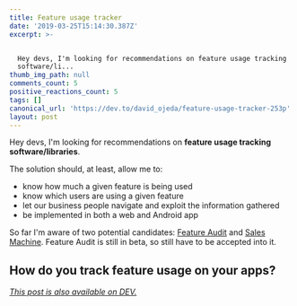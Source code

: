 ```yaml
---
title: Feature usage tracker
date: '2019-03-25T15:14:30.387Z'
excerpt: >-


  Hey devs, I'm looking for recommendations on feature usage tracking
  software/li...
thumb_img_path: null
comments_count: 5
positive_reactions_count: 5
tags: []
canonical_url: 'https://dev.to/david_ojeda/feature-usage-tracker-253p'
layout: post
---
```

Hey devs, I'm looking for recommendations on **feature usage tracking software/libraries**.

The solution should, at least, allow me to:
- know how much a given feature is being used
- know which users are using a given feature
- let our business people navigate and exploit the information gathered
- be implemented in both a web and Android app

So far I'm aware of two potential candidates: [Feature Audit](https://www.featureaudit.com) and [Sales Machine](https://www.salesmachine.io). Feature Audit is still in beta, so still have to be accepted into it. 


## How do you track feature usage on your apps?

*[This post is also available on DEV.](https://dev.to/david_ojeda/feature-usage-tracker-253p)*


<script>
const parent = document.getElementsByTagName('head')[0];
const script = document.createElement('script');
script.type = 'text/javascript';
script.src = 'https://cdnjs.cloudflare.com/ajax/libs/iframe-resizer/4.1.1/iframeResizer.min.js';
script.charset = 'utf-8';
script.onload = function() {
    window.iFrameResize({}, '.liquidTag');
};
parent.appendChild(script);
</script>    
